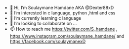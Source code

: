- 👋 Hi, I’m Soulaymane Hamdane AKA @Dexter88xD 
- 👀 I’m interested in c language, python ,html and css
- 🌱 I’m currently learning c language 
- 💞️ I’m looking to collaborate on ...
- 📫 How to reach me https://twitter.com/S_hamdane ,   
    https://www.instagram.com/soulaymane_hamdane/ and 
    https://facebook.com/soulaymanexD
<!---
Dexter88xD/Dexter88xD is a ✨ special ✨ repository because its `README.md` (this file) appears on your GitHub profile.
You can click the Preview link to take a look at your changes.
--->
